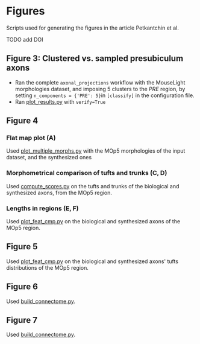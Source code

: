 # Figures
Scripts used for generating the figures in the article Petkantchin et al.

TODO add DOI

## Figure 3: Clustered vs. sampled presubiculum axons

- Ran the complete `axonal_projections` workflow with the MouseLight morphologies dataset, and imposing 5 clusters to the *PRE* region, by setting `n_components = {'PRE': 5}`in `[classify]` in the configuration file.
- Ran [plot_results.py](../plot_results.py) with `verify=True`

## Figure 4
### Flat map plot (A)
Used [plot_multiple_morphs.py](plot_flatmap_h5/plot_multiple_morphs.py) with the MOp5 morphologies of the input dataset, and the synthesized ones
### Morphometrical comparison of tufts and trunks (C, D)
Used [compute_scores.py](compute_scores.py) on the tufts and trunks of the biological and synthesized axons, from the MOp5 region.
### Lengths in regions (E, F)
Used [plot_feat_cmp.py](plot_feat_cmp.py) on the biological and synthesized axons of the MOp5 region.
## Figure 5
Used [plot_feat_cmp.py](plot_feat_cmp.py) on the biological and synthesized axons' tufts distributions of the MOp5 region.
## Figure 6
Used [build_connectome.py](build_connectome.py).
## Figure 7
Used [build_connectome.py](build_connectome.py).
